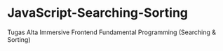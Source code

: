 # JavaScript-Searching-Sorting
Tugas Alta Immersive Frontend Fundamental Programming (Searching &amp; Sorting)

